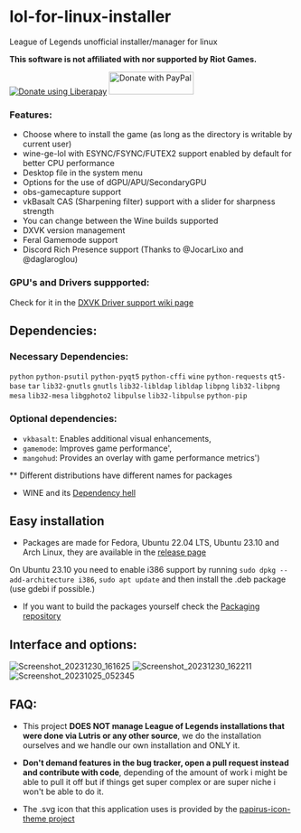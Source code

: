 # lol-for-linux-installer

League of Legends unofficial installer/manager for linux

<b>This software is not affiliated with nor supported by Riot Games.</b>

<noscript><a href="https://liberapay.com/kassindornelles/donate"><img alt="Donate using Liberapay" src="https://liberapay.com/assets/widgets/donate.svg"></a></noscript> <a href="https://www.paypal.com/donate/?hosted_button_id=UMJWYGDH2RC7E"><img src="https://github.com/andreostrovsky/donate-with-paypal/blob/master/grey.svg" alt="Donate with PayPal" width="150" height="40"></a>

### Features:
- Choose where to install the game (as long as the directory is writable by current user)
- wine-ge-lol with ESYNC/FSYNC/FUTEX2 support enabled by default for better CPU performance
- Desktop file in the system menu
- Options for the use of dGPU/APU/SecondaryGPU
- obs-gamecapture support
- vkBasalt CAS (Sharpening filter) support with a slider for sharpness strength
- You can change between the Wine builds supported
- DXVK version management
- Feral Gamemode support
- Discord Rich Presence support (Thanks to @JocarLixo and @daglaroglou)

### GPU's and Drivers suppported:
Check for it in the [DXVK Driver support wiki page](https://github.com/doitsujin/dxvk/wiki/Driver-support)


## <a name="dependencies"></a> Dependencies:

### Necessary Dependencies:

`python` `python-psutil` `python-pyqt5` `python-cffi` `wine` `python-requests` `qt5-base` `tar` `lib32-gnutls` `gnutls` `lib32-libldap` `libldap` `libpng` `lib32-libpng` `mesa` `lib32-mesa` `libgphoto2` `libpulse` `lib32-libpulse` `python-pip`

### Optional dependencies:

- `vkbasalt`: Enables additional visual enhancements, 
- `gamemode`: Improves game performance', 
- `mangohud`: Provides an overlay with game performance metrics')

 ** Different distributions have different names for packages
   
- WINE and its [Dependency hell](https://www.gloriouseggroll.tv/how-to-get-out-of-wine-dependency-hell/)


## Easy installation
- Packages are made for Fedora, Ubuntu 22.04 LTS, Ubuntu 23.10 and Arch Linux, they are available in the [release page](https://github.com/kassindornelles/lol-for-linux-installer/releases)

On Ubuntu 23.10 you need to enable i386 support by running `sudo dpkg --add-architecture i386`, `sudo apt update` and then install the .deb package (use gdebi if possible.)

- If you want to build the packages yourself check the [Packaging repository](https://github.com/kassindornelles/lol-for-linux-installer-packages)


## Interface and options:
![Screenshot_20231230_161625](https://github.com/kassindornelles/lol-for-linux-installer/assets/40970965/7d437423-7515-4c20-9208-4d9c44f7e92d)
![Screenshot_20231230_162211](https://github.com/kassindornelles/lol-for-linux-installer/assets/40970965/35668c6e-6c00-4457-a84d-bbe2447e5346)
![Screenshot_20231025_052345](https://github.com/kassindornelles/lol-for-linux-installer/assets/40970965/a79f7992-442a-41ed-8e22-a8bca3e736a5)

## FAQ:

- This project <b>DOES NOT manage League of Legends installations that were done via Lutris or any other source</b>, we do the installation ourselves and we handle our own installation and ONLY it.

- <b> Don't demand features in the bug tracker, open a pull request instead and contribute with code</b>, depending of the amount of work i might be able to pull it off but if things get super complex or are super niche i won't be able to do it.

- The .svg icon that this application uses is provided by the [papirus-icon-theme project](https://github.com/PapirusDevelopmentTeam/papirus-icon-theme)

